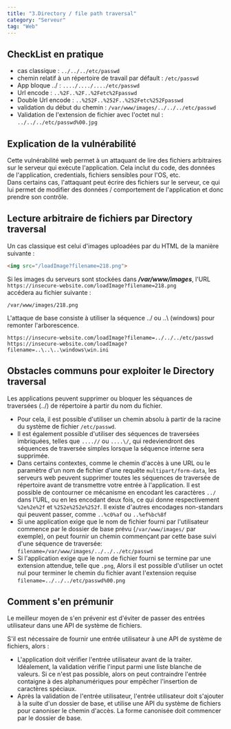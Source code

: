 ```yaml
---
title: "3.Directory / file path traversal"
category: "Serveur"
tag: "Web"
---
```


## CheckList en pratique
- cas classique :  `../../../etc/passwd`
- chemin relatif à un répertoire de travail par défault : `/etc/passwd`
- App bloque ../ : `..../..../..../etc/passwd`
- Url encode : `..%2F..%2F..%2Fetc%2Fpasswd`
- Double Url encode : `..%252F..%252F..%252Fetc%252Fpasswd`
- validation du début du chemin : `/var/www/images/../../../etc/passwd`
- Validation de l'extension de fichier avec l'octet nul : `../../../etc/passwd%00.jpg`

## Explication de la vulnérabilité
Cette vulnérabilité web permet à un attaquant de lire des fichiers arbitraires sur le serveur qui exécute l'application. Cela inclut du code, des données de l'application, credentials, fichiers sensibles pour l'OS, etc.  
Dans certains cas, l'attaquant peut écrire des fichiers sur le serveur, ce qui lui permet de modifier des données / comportement de l'application et donc prendre son contrôle.

## Lecture arbitraire de fichiers par Directory traversal
Un cas classique est celui d'images uploadées par du HTML de la manière suivante :
```html
<img src="/loadImage?filename=218.png">
```
Si les images du serveurs sont stockées dans ***/var/www/images***, l'URL  
`https://insecure-website.com/loadImage?filename=218.png `  
accédera au fichier suivante :
```console
/var/www/images/218.png
```

L'attaque de base consiste à utiliser la séquence ../ ou ..\ (windows) pour remonter l'arborescence.

```
https://insecure-website.com/loadImage?filename=../../../etc/passwd
https://insecure-website.com/loadImage?filename=..\..\..\windows\win.ini
```
## Obstacles communs pour exploiter le Directory traversal
Les applications peuvent supprimer ou bloquer les séquances de traversées (../) de répertoire à partir du nom du fichier.

- Pour cela, il est possible d'utiliser un chemin absolu à partir de la racine du système de fichier  `/etc/passwd`.  
- Il est également possible d'utiliser des séquences de traversées imbriquées, telles que `....//` ou `....\/`, qui redeviendront des séquences de traversée simples lorsque la séquence interne sera supprimée.  
- Dans certains contextes, comme le chemin d'accès à une URL ou le paramètre d'un  nom de fichier d'une requête `multipart/form-data`, les serveurs web peuvent supprimer toutes les séquences de traversée de répertoire avant de transmettre votre entrée à l'application. Il est possible de contourner ce mécanisme en encodant les caractères `../` dans l'URL, ou en les encodant deux fois, ce qui donne respectivement `%2e%2e%2f` et `%252e%252e%252f`. 
Il existe d'autres encodages non-standars qui peuvent passer, comme `..%c0%af` ou `..%ef%bc%8f`
- Si une application exige que le nom de fichier fourni par l'utilisateur commence par le dossier de base prévu (`/var/www/images/` par exemple), on peut fournir un chemin commençant par cette base suivi d'une séquence de traversée:
`filename=/var/www/images/../../../etc/passwd`
- Si l'application exige que le nom de fichier fourni se termine par une extension attendue, telle que `.png`, Alors il est possible d'utiliser un octet nul pour terminer le chemin du fichier avant l'extension requise
`filename=../../../etc/passwd%00.png`


## Comment s'en prémunir
Le meilleur moyen de s'en prévenir est d'éviter de passer des entrées utilisateur dans une API de système de fichiers.

S'il est nécessaire de fournir une entrée utilisateur à une API de système de fichiers, alors :
- L'application doit vérifier l'entrée utilisateur avant de la traiter. Idéalement, la validation vérifie l'input parmi une liste blanche de valeurs. Si ce n'est pas possible, alors on peut contraindre l'entrée contaigne à des alphanumériques pour empêcher l'insertion de caractères spéciaux.
- Après la validation de l'entrée utilisateur, l'entrée utilisateur doit s'ajouter à la suite d'un dossier de base, et utilise une API du système de fichiers pour canoniser le chemin d'accès. La forme canonisée doit commencer par le dossier de base.

